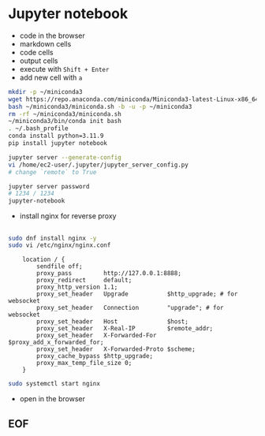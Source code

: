 # Jupyter notebook

- code in the browser
- markdown cells
- code cells
- output cells
- execute with `Shift + Enter`
- add new cell with `a`


```bash
mkdir -p ~/miniconda3
wget https://repo.anaconda.com/miniconda/Miniconda3-latest-Linux-x86_64.sh -O ~/miniconda3/miniconda.sh
bash ~/miniconda3/miniconda.sh -b -u -p ~/miniconda3
rm -rf ~/miniconda3/miniconda.sh
~/miniconda3/bin/conda init bash
. ~/.bash_profile
conda install python=3.11.9
pip install jupyter notebook
```

```bash
jupyter server --generate-config
vi /home/ec2-user/.jupyter/jupyter_server_config.py
# change `remote` to True
```

```bash
jupyter server password
# 1234 / 1234
jupyter-notebook
```

- install nginx for reverse proxy
## 
```bash
sudo dnf install nginx -y
sudo vi /etc/nginx/nginx.conf
```

```
    location / {
        sendfile off;
        proxy_pass         http://127.0.0.1:8888;
        proxy_redirect     default;
        proxy_http_version 1.1;
        proxy_set_header   Upgrade           $http_upgrade; # for websocket
        proxy_set_header   Connection        "upgrade"; # for websocket
        proxy_set_header   Host              $host;
        proxy_set_header   X-Real-IP         $remote_addr;
        proxy_set_header   X-Forwarded-For   $proxy_add_x_forwarded_for;
        proxy_set_header   X-Forwarded-Proto $scheme;
        proxy_cache_bypass $http_upgrade;
        proxy_max_temp_file_size 0;
    }
```

```sh
sudo systemctl start nginx
```
- open in the browser

## EOF
